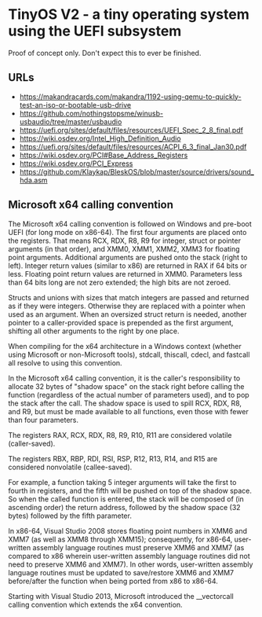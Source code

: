 # TinyOS V2 - a tiny operating system using the UEFI subsystem

Proof of concept only. Don't expect this to ever be finished.

## URLs

* https://makandracards.com/makandra/1192-using-qemu-to-quickly-test-an-iso-or-bootable-usb-drive
* https://github.com/nothingstopsme/winusb-usbaudio/tree/master/usbaudio
* https://uefi.org/sites/default/files/resources/UEFI_Spec_2_8_final.pdf
* https://wiki.osdev.org/Intel_High_Definition_Audio
* https://uefi.org/sites/default/files/resources/ACPI_6_3_final_Jan30.pdf
* https://wiki.osdev.org/PCI#Base_Address_Registers
* https://wiki.osdev.org/PCI_Express
* https://github.com/Klaykap/BleskOS/blob/master/source/drivers/sound_hda.asm

## Microsoft x64 calling convention

The Microsoft x64 calling convention is followed on Windows and pre-boot UEFI (for long mode on x86-64). The first four arguments are placed onto the registers. That means RCX, RDX, R8, R9 for integer, struct or pointer arguments (in that order), and XMM0, XMM1, XMM2, XMM3 for floating point arguments. Additional arguments are pushed onto the stack (right to left). Integer return values (similar to x86) are returned in RAX if 64 bits or less. Floating point return values are returned in XMM0. Parameters less than 64 bits long are not zero extended; the high bits are not zeroed.

Structs and unions with sizes that match integers are passed and returned as if they were integers. Otherwise they are replaced with a pointer when used as an argument. When an oversized struct return is needed, another pointer to a caller-provided space is prepended as the first argument, shifting all other arguments to the right by one place.

When compiling for the x64 architecture in a Windows context (whether using Microsoft or non-Microsoft tools), stdcall, thiscall, cdecl, and fastcall all resolve to using this convention.

In the Microsoft x64 calling convention, it is the caller's responsibility to allocate 32 bytes of "shadow space" on the stack right before calling the function (regardless of the actual number of parameters used), and to pop the stack after the call. The shadow space is used to spill RCX, RDX, R8, and R9, but must be made available to all functions, even those with fewer than four parameters.

The registers RAX, RCX, RDX, R8, R9, R10, R11 are considered volatile (caller-saved).

The registers RBX, RBP, RDI, RSI, RSP, R12, R13, R14, and R15 are considered nonvolatile (callee-saved).

For example, a function taking 5 integer arguments will take the first to fourth in registers, and the fifth will be pushed on top of the shadow space. So when the called function is entered, the stack will be composed of (in ascending order) the return address, followed by the shadow space (32 bytes) followed by the fifth parameter.

In x86-64, Visual Studio 2008 stores floating point numbers in XMM6 and XMM7 (as well as XMM8 through XMM15); consequently, for x86-64, user-written assembly language routines must preserve XMM6 and XMM7 (as compared to x86 wherein user-written assembly language routines did not need to preserve XMM6 and XMM7). In other words, user-written assembly language routines must be updated to save/restore XMM6 and XMM7 before/after the function when being ported from x86 to x86-64.

Starting with Visual Studio 2013, Microsoft introduced the __vectorcall calling convention which extends the x64 convention. 
